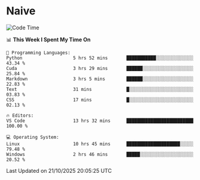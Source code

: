 # Naive
<!-- ## 日拱一卒，功不唐捐 -->
<!-- [![GitHub Streak](https://streak-stats.demolab.com/?user=XiaoXKKK)](https://git.io/streak-stats) -->
<!--START_SECTION:waka-->
![Code Time](http://img.shields.io/badge/Code%20Time-840%20hrs%2019%20mins-blue)

📊 **This Week I Spent My Time On** 

```text
💬 Programming Languages: 
Python                   5 hrs 52 mins       ███████████░░░░░░░░░░░░░░   43.34 % 
Cuda                     3 hrs 29 mins       ██████░░░░░░░░░░░░░░░░░░░   25.84 % 
Markdown                 3 hrs 5 mins        ██████░░░░░░░░░░░░░░░░░░░   22.83 % 
Text                     31 mins             █░░░░░░░░░░░░░░░░░░░░░░░░   03.83 % 
CSS                      17 mins             █░░░░░░░░░░░░░░░░░░░░░░░░   02.13 % 

🔥 Editors: 
VS Code                  13 hrs 32 mins      █████████████████████████   100.00 % 

💻 Operating System: 
Linux                    10 hrs 45 mins      ████████████████████░░░░░   79.48 % 
Windows                  2 hrs 46 mins       █████░░░░░░░░░░░░░░░░░░░░   20.52 % 
```


 Last Updated on 21/10/2025 20:05:25 UTC
<!--END_SECTION:waka-->
